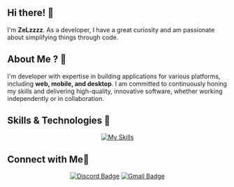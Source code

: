 ## Hi there! 👋

I'm **ZeLzzzz**. As a developer, I have a great curiosity and am passionate about simplifying things through code.

## About Me ? 🚀

I'm developer with expertise in building applications for various platforms, including **web, mobile, and desktop**. I am committed to continuously honing my skills and delivering high-quality, innovative software, whether working independently or in collaboration.

## Skills & Technologies 🧩
<div align="center">
  
  [![My Skills](https://skillicons.dev/icons?i=git,github,visualstudio,vscode,html,css,php,dart,dotnet,laravel,flutter,firebase,mysql,sqlite&perline=7)](https://skillicons.dev)
  
</div>

## Connect with Me🔗
<div align="center">
  
  [![Discord Badge](https://img.shields.io/badge/Discord-@_zelzzz-5865F2?style=flat&logo=discord&logoColor=white)](https://discord.com/users/768484682089627678) [![Gmail Badge](https://img.shields.io/badge/Gmail-zelzzz534@gmail.com-D14836?style=flat&logo=gmail&logoColor=white)](mailto:zelzzz534@gmail.com)
  
</div>
